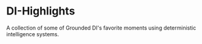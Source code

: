 # DI-Highlights
A collection of some of Grounded DI's favorite moments using deterministic intelligence systems. 
